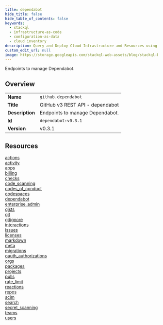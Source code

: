 ```yaml
---
title: dependabot
hide_title: false
hide_table_of_contents: false
keywords:
  - stackql
  - infrastructure-as-code
  - configuration-as-data
  - cloud inventory
description: Query and Deploy Cloud Infrastructure and Resources using SQL
custom_edit_url: null
image: https://storage.googleapis.com/stackql-web-assets/blog/stackql-blog-post-featured-image.png
---
```

Endpoints to manage Dependabot.  
    

## Overview
<table><tbody>
<tr><td><b>Name</b></td><td><code>github.dependabot</code></td></tr>
<tr><td><b>Title</b></td><td>GitHub v3 REST API - dependabot</td></tr>
<tr><td><b>Description</b></td><td>Endpoints to manage Dependabot.</td></tr>
<tr><td><b>Id</b></td><td><code>dependabot:v0.3.1</code></td></tr>
<tr><td><b>Version</b></td><td>v0.3.1</td></tr>
</tbody></table>

## Resources
<div class="row">
<div class="providerDocColumn">
<a href="/docs/providers/github/dependabot/actions">actions</a><br />
<a href="/docs/providers/github/dependabot/activity">activity</a><br />
<a href="/docs/providers/github/dependabot/apps">apps</a><br />
<a href="/docs/providers/github/dependabot/billing">billing</a><br />
<a href="/docs/providers/github/dependabot/checks">checks</a><br />
<a href="/docs/providers/github/dependabot/code_scanning">code_scanning</a><br />
<a href="/docs/providers/github/dependabot/codes_of_conduct">codes_of_conduct</a><br />
<a href="/docs/providers/github/dependabot/codespaces">codespaces</a><br />
<a href="/docs/providers/github/dependabot/dependabot">dependabot</a><br />
<a href="/docs/providers/github/dependabot/enterprise_admin">enterprise_admin</a><br />
<a href="/docs/providers/github/dependabot/gists">gists</a><br />
<a href="/docs/providers/github/dependabot/git">git</a><br />
<a href="/docs/providers/github/dependabot/gitignore">gitignore</a><br />
<a href="/docs/providers/github/dependabot/interactions">interactions</a><br />
<a href="/docs/providers/github/dependabot/issues">issues</a><br />
<a href="/docs/providers/github/dependabot/licenses">licenses</a><br />
</div>
<div class="providerDocColumn">
<a href="/docs/providers/github/dependabot/markdown">markdown</a><br />
<a href="/docs/providers/github/dependabot/meta">meta</a><br />
<a href="/docs/providers/github/dependabot/migrations">migrations</a><br />
<a href="/docs/providers/github/dependabot/oauth_authorizations">oauth_authorizations</a><br />
<a href="/docs/providers/github/dependabot/orgs">orgs</a><br />
<a href="/docs/providers/github/dependabot/packages">packages</a><br />
<a href="/docs/providers/github/dependabot/projects">projects</a><br />
<a href="/docs/providers/github/dependabot/pulls">pulls</a><br />
<a href="/docs/providers/github/dependabot/rate_limit">rate_limit</a><br />
<a href="/docs/providers/github/dependabot/reactions">reactions</a><br />
<a href="/docs/providers/github/dependabot/repos">repos</a><br />
<a href="/docs/providers/github/dependabot/scim">scim</a><br />
<a href="/docs/providers/github/dependabot/search">search</a><br />
<a href="/docs/providers/github/dependabot/secret_scanning">secret_scanning</a><br />
<a href="/docs/providers/github/dependabot/teams">teams</a><br />
<a href="/docs/providers/github/dependabot/users">users</a><br />
</div>
</div>
